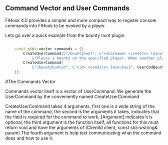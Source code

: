 ## Command Vector and User Commands

FlHook 4.0 provides a simpler and more compact way to register console commands into FlHook to be evoked by a player.

Lets go over a quick example from the bounty hunt plugin.

```cpp

	const std::vector commands = {{
	    CreateUserCommand(L"/bountyhunt", L"<charname> <credits> [minutes]", UserCmdBountyHunt,
	        L"Places a bounty on the specified player. When another player kills them, they gain <credits>."),
	    CreateUserCommand(
	        L"/bountyhuntid", L"<id> <credits> [minutes]", UserCmdBountyHuntID, L"Same as above but with an id instead of a player name. Use /ids"),
	}};

```

#The Commands Vector

Commands vector itself is a vector of UserCommand. We generate the UserCommand by the conveniently named CreateUserCommand

CreateUserCommand takes 4 arguments, first one is a wide string of the name of the command, the second is the arguments it takes, <name> indicates that the field is required for
the command to work, \[Argument\] indicates it is optional, the third argument is the function itself, all functions for this must return void and have the arguments of (ClientId client, const std::wstring& param)
The fourth argument is help text communicating what the command does and how to use it. 
